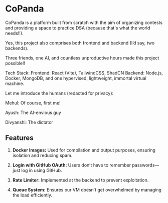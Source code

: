 # CoPanda

CoPanda is a platform built from scratch with the aim of organizing contests and providing a space to practice DSA (because that's what the world needs!!).

Yes, this project also comprises both frontend and backend (I’d say, two backends).

Three friends, one AI, and countless unproductive hours made this project possible!!

Tech Stack:
Frontend: React (Vite), TailwindCSS, ShadCN
Backend: Node.js, Docker, MongoDB, and one hypervised, lightweight, immortal virtual machine.

Let me introduce the humans (redacted for privacy):

Mehul: Of course, first me!

Ayush: The AI-envious guy

Divyanshi: The dictator

## Features

1. **Docker Images:** Used for compilation and output purposes, ensuring isolation and reducing spam.

2. **Login with GitHub OAuth:** Users don’t have to remember passwords—just log in using GitHub.

3. **Rate Limiter:** Implemented at the backend to prevent exploitation.

4. **Queue System:** Ensures our VM doesn’t get overwhelmed by managing the load efficiently.

